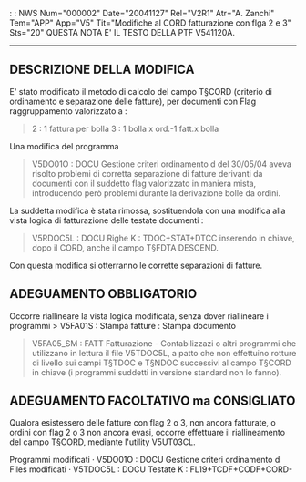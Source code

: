  :  : NWS Num="000002" Date="20041127" Rel="V2R1" Atr="A. Zanchi" Tem="APP" App="V5" Tit="Modifiche al CORD fatturazione con flga 2 e 3" Sts="20"
QUESTA NOTA E' IL TESTO DELLA PTF V541120A.
****************************************************************************************************

DESCRIZIONE DELLA MODIFICA
-----------------------------
E' stato modificato il metodo di calcolo del campo T§CORD (criterio di ordinamento e separazione delle fatture), per documenti con Flag raggruppamento valorizzato a : 
 > 2  :  1 fattura per bolla
 > 3  :  1 bolla x ord.-1 fatt.x bolla

Una modifica del programma
 > V5DO01O  :  DOCU Gestione criteri ordinamento d
del 30/05/04 aveva risolto problemi di corretta separazione di fatture derivanti da documenti con il suddetto flag valorizzato in maniera mista, introducendo però problemi durante la derivazione bolle da ordini.

La suddetta modifica è stata rimossa, sostituendola con una modifica alla vista logica di fatturazione delle testate documenti : 
 > V5RDOC5L  :  DOCU Righe K : TDOC+STAT+DTCC
inserendo in chiave, dopo il CORD, anche il campo T§FDTA DESCEND.

Con questa modifica si otterranno le corrette separazioni di fatture.

ADEGUAMENTO OBBLIGATORIO
------------------------
Occorre riallineare la vista logica modificata, senza dover riallineare i programmi  > V5FA01S  :  Stampa fatture :  Stampa documento
 > V5FA05_SM  :  FATT Fatturazione - Contabilizzazi
o altri programmi che utilizzano in lettura il file V5TDOC5L, a patto che non effettuino rotture di livello sui campi T§TDOC e T§NDOC successivi al campo T§CORD in chiave (i programmi suddetti in versione standard non lo fanno).

ADEGUAMENTO FACOLTATIVO ma CONSIGLIATO
--------------------------------------
Qualora esistessero delle fatture con flag 2 o 3, non ancora fatturate, o ordini con flag 2 o 3 non ancora evasi, occorre effettuare il riallineamento del campo T§CORD, mediante
l'utility V5UT03CL.

Programmi modificati
 · V5DO01O  :  DOCU Gestione criteri ordinamento d
Files modificati
 · V5TDOC5L  :  DOCU Testate K : FL19+TCDF+CODF+CORD-
